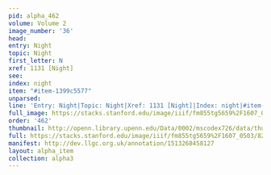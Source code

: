 ```yaml
---
pid: alpha_462
volume: Volume 2
image_number: '36'
head: 
entry: Night
topic: Night
first_letter: N
xref: 1131 [Night]
see: 
index: night
item: "#item-1399c5577"
unparsed: 
line: 'Entry: Night|Topic: Night|Xref: 1131 [Night]|Index: night|#item-1399c5577'
full_image: https://stacks.stanford.edu/image/iiif/fm855tg5659%2F1607_0503/full/full/0/default.jpg
order: '462'
thumbnail: http://openn.library.upenn.edu/Data/0002/mscodex726/data/thumb/1607_0503_thumb.jpg
full: https://stacks.stanford.edu/image/iiif/fm855tg5659%2F1607_0503/820,1801,2944,355/full/0/default.jpg
manifest: http://dev.llgc.org.uk/annotation/1513268458127
layout: alpha_item
collection: alpha3
---
```

